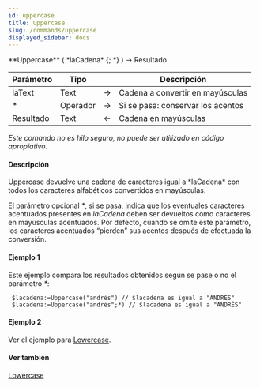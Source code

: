 ```yaml
---
id: uppercase
title: Uppercase
slug: /commands/uppercase
displayed_sidebar: docs
---
```


<!--REF #_command_.Uppercase.Syntax-->**Uppercase** ( *laCadena* {; *} ) -> Resultado<!-- END REF-->
<!--REF #_command_.Uppercase.Params-->
| Parámetro | Tipo |  | Descripción |
| --- | --- | --- | --- |
| laText | Text | &#8594;  | Cadena a convertir en mayúsculas |
| * | Operador | &#8594;  | Si se pasa: conservar los acentos |
| Resultado | Text | &#8592; | Cadena en mayúsculas |

<!-- END REF-->

*Este comando no es hilo seguro, no puede ser utilizado en código apropiativo.*


#### Descripción 

<!--REF #_command_.Uppercase.Summary-->Uppercase devuelve una cadena de caracteres igual a *laCadena* con todos los caracteres alfabéticos convertidos en mayúsculas.<!-- END REF-->

El parámetro opcional *\**, si se pasa, indica que los eventuales caracteres acentuados presentes en *laCadena* deben ser devueltos como caracteres en mayúsculas acentuados. Por defecto, cuando se omite este parámetro, los caracteres acentuados “pierden” sus acentos después de efectuada la conversión.

#### Ejemplo 1 

Este ejemplo compara los resultados obtenidos según se pase o no el parámetro *\**:

```4d
 $lacadena:=Uppercase("andrés") // $lacadena es igual a "ANDRES"
 $lacadena:=Uppercase("andrés";*) // $lacadena es igual a "ANDRÉS"
```

#### Ejemplo 2 

Ver el ejemplo para [Lowercase](lowercase.md "Lowercase").

#### Ver también 

[Lowercase](lowercase.md)  